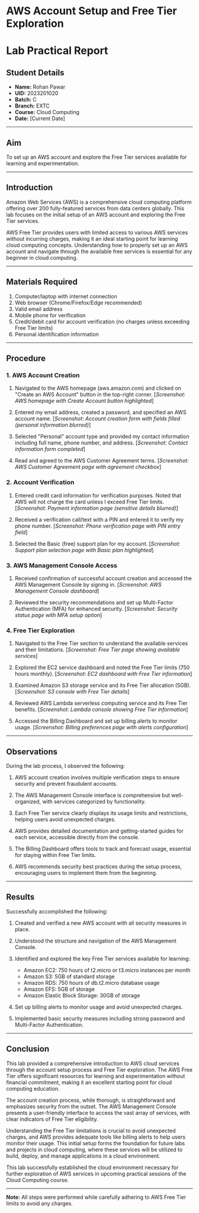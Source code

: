 # AWS Account Setup and Free Tier Exploration
# Lab Practical Report

## Student Details
- **Name:** Rohan Pawar
- **UID:** 2023201020
- **Batch:** C
- **Branch:** EXTC
- **Course:** Cloud Computing
- **Date:** [Current Date]

---

## Aim
To set up an AWS account and explore the Free Tier services available for learning and experimentation.

---

## Introduction
Amazon Web Services (AWS) is a comprehensive cloud computing platform offering over 200 fully-featured services from data centers globally. This lab focuses on the initial setup of an AWS account and exploring the Free Tier services. 

AWS Free Tier provides users with limited access to various AWS services without incurring charges, making it an ideal starting point for learning cloud computing concepts. Understanding how to properly set up an AWS account and navigate through the available free services is essential for any beginner in cloud computing.

---

## Materials Required
1. Computer/laptop with internet connection
2. Web browser (Chrome/Firefox/Edge recommended)
3. Valid email address
4. Mobile phone for verification
5. Credit/debit card for account verification (no charges unless exceeding Free Tier limits)
6. Personal identification information

---

## Procedure

### 1. AWS Account Creation
1. Navigated to the AWS homepage (aws.amazon.com) and clicked on "Create an AWS Account" button in the top-right corner.
   [*Screenshot: AWS homepage with Create Account button highlighted*]

2. Entered my email address, created a password, and specified an AWS account name.
   [*Screenshot: Account creation form with fields filled (personal information blurred)*]

3. Selected "Personal" account type and provided my contact information including full name, phone number, and address.
   [*Screenshot: Contact information form completed*]

4. Read and agreed to the AWS Customer Agreement terms.
   [*Screenshot: AWS Customer Agreement page with agreement checkbox*]

### 2. Account Verification
1. Entered credit card information for verification purposes. Noted that AWS will not charge the card unless I exceed Free Tier limits.
   [*Screenshot: Payment information page (sensitive details blurred)*]

2. Received a verification call/text with a PIN and entered it to verify my phone number.
   [*Screenshot: Phone verification page with PIN entry field*]

3. Selected the Basic (free) support plan for my account.
   [*Screenshot: Support plan selection page with Basic plan highlighted*]

### 3. AWS Management Console Access
1. Received confirmation of successful account creation and accessed the AWS Management Console by signing in.
   [*Screenshot: AWS Management Console dashboard*]

2. Reviewed the security recommendations and set up Multi-Factor Authentication (MFA) for enhanced security.
   [*Screenshot: Security status page with MFA setup option*]

### 4. Free Tier Exploration
1. Navigated to the Free Tier section to understand the available services and their limitations.
   [*Screenshot: Free Tier page showing available services*]

2. Explored the EC2 service dashboard and noted the Free Tier limits (750 hours monthly).
   [*Screenshot: EC2 dashboard with Free Tier information*]

3. Examined Amazon S3 storage service and its Free Tier allocation (5GB).
   [*Screenshot: S3 console with Free Tier details*]

4. Reviewed AWS Lambda serverless computing service and its Free Tier benefits.
   [*Screenshot: Lambda console showing Free Tier information*]

5. Accessed the Billing Dashboard and set up billing alerts to monitor usage.
   [*Screenshot: Billing preferences page with alerts configuration*]

---

## Observations
During the lab process, I observed the following:

1. AWS account creation involves multiple verification steps to ensure security and prevent fraudulent accounts.

2. The AWS Management Console interface is comprehensive but well-organized, with services categorized by functionality.

3. Each Free Tier service clearly displays its usage limits and restrictions, helping users avoid unexpected charges.

4. AWS provides detailed documentation and getting-started guides for each service, accessible directly from the console.

5. The Billing Dashboard offers tools to track and forecast usage, essential for staying within Free Tier limits.

6. AWS recommends security best practices during the setup process, encouraging users to implement them from the beginning.

---

## Results
Successfully accomplished the following:

1. Created and verified a new AWS account with all security measures in place.

2. Understood the structure and navigation of the AWS Management Console.

3. Identified and explored the key Free Tier services available for learning:
   - Amazon EC2: 750 hours of t2.micro or t3.micro instances per month
   - Amazon S3: 5GB of standard storage
   - Amazon RDS: 750 hours of db.t2.micro database usage
   - Amazon EFS: 5GB of storage
   - Amazon Elastic Block Storage: 30GB of storage

4. Set up billing alerts to monitor usage and avoid unexpected charges.

5. Implemented basic security measures including strong password and Multi-Factor Authentication.

---

## Conclusion
This lab provided a comprehensive introduction to AWS cloud services through the account setup process and Free Tier exploration. The AWS Free Tier offers significant resources for learning and experimentation without financial commitment, making it an excellent starting point for cloud computing education.

The account creation process, while thorough, is straightforward and emphasizes security from the outset. The AWS Management Console presents a user-friendly interface to access the vast array of services, with clear indicators of Free Tier eligibility.

Understanding the Free Tier limitations is crucial to avoid unexpected charges, and AWS provides adequate tools like billing alerts to help users monitor their usage. This initial setup forms the foundation for future labs and projects in cloud computing, where these services will be utilized to build, deploy, and manage applications in a cloud environment.

This lab successfully established the cloud environment necessary for further exploration of AWS services in upcoming practical sessions of the Cloud Computing course.

---

**Note:** All steps were performed while carefully adhering to AWS Free Tier limits to avoid any charges.

